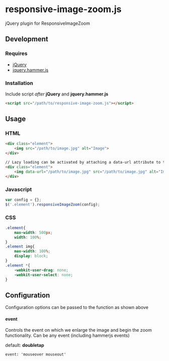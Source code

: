responsive-image-zoom.js
=====================

jQuery plugin for ResponsiveImageZoom

## Development

### Requires

* [jQuery](http://jquery.com/)
* [jquery.hammer.js](https://github.com/EightMedia/jquery.hammer.js)

### Installation

Include script *after* **jQuery** and **jquery.hammer.js**

```html
<script src="/path/to/responsive-image-zoom.js"></script>
```

## Usage

### HTML

```html
<div class="element">
    <img src="/path/to/image.jpg" alt="Image">
</div>

// Lazy loading can be activated by attaching a data-url attribute to the image
<div class="element">
    <img data-url="/path/to/image.jpg" src="/path/to/image.jpg" alt="Image">
</div>
```

### Javascript

```js
var config = {};
$('.element').responsiveImageZoom(config);
```

### CSS

```css
.element{
    max-width: 500px;
    width: 100%;
}
.element img{
    max-width: 100%;
    display: block;
}
.element *{
    -webkit-user-drag: none;
    -webkit-user-select: none;
}
```

## Configuration

Configuration options can be passed to the function as shown above

#### event

Controls the event on which we enlarge the image and begin the zoom functionality. Can be any event (including hammerjs events)

default: **doubletap**
    
    event: 'mouseover mouseout'
